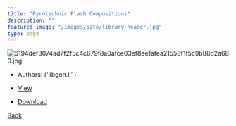 ```yaml
---
title: "Pyrotechnic Flash Compositions"
description: ""
featured_image: "/images/site/library-header.jpg"
type: page
---
```


![6194def3074ad7f2f5c4c679f8a0afce03ef8ee1afea21558f1f5c9b88d2a680.jpg](https://drive.google.com/uc?export=view&id=1LA5PsnI8v6ihN3tFadOA-oDy2CeibQq0)
* Authors: ('libgen.li',)
* <a href="https://drive.google.com/uc?export=view&id=1a1VoOgH2B1kMmDFhl6H-7b2V_B9mjCrU" target="_blank">View</a>

* [Download](https://drive.google.com/uc?export=download&id=1a1VoOgH2B1kMmDFhl6H-7b2V_B9mjCrU)

[Back](/library/)
